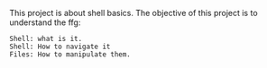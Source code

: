 This project is about shell basics.
The objective of this project is to understand the ffg:
~~~~
Shell: what is it.
Shell: How to navigate it
Files: How to manipulate them.
~~~~
